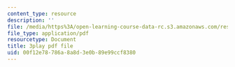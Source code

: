 ```yaml
---
content_type: resource
description: ''
file: /media/https%3A/open-learning-course-data-rc.s3.amazonaws.com/res-6-012-introduction-to-probability-spring-2018/00f12e78786a8a8d3e0b89e99ccf8380_wSQaYn2h-e8.pdf
file_type: application/pdf
resourcetype: Document
title: 3play pdf file
uid: 00f12e78-786a-8a8d-3e0b-89e99ccf8380
---
```

